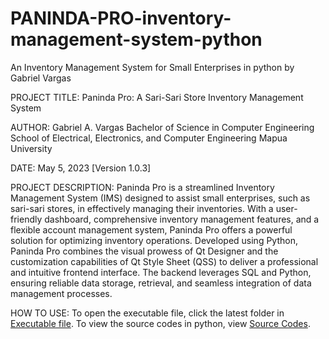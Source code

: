 # PANINDA-PRO-inventory-management-system-python
An Inventory Management System for Small Enterprises in python by Gabriel Vargas

PROJECT TITLE: Paninda Pro: A Sari-Sari Store Inventory Management System

AUTHOR: 
Gabriel A. Vargas
Bachelor of Science in Computer Engineering
School of Electrical, Electronics, and Computer Engineering
Mapua University

DATE: May 5, 2023 [Version 1.0.3]

PROJECT DESCRIPTION:
Paninda Pro is a streamlined Inventory Management System (IMS) designed to assist small 
enterprises, such as sari-sari stores, in effectively managing their inventories. With a 
user-friendly dashboard, comprehensive inventory management features, and a flexible account 
management system, Paninda Pro offers a powerful solution for optimizing inventory operations. 
Developed using Python, Paninda Pro combines the visual prowess of Qt Designer and the 
customization capabilities of Qt Style Sheet (QSS) to deliver a professional and intuitive 
frontend interface. The backend leverages SQL and Python, ensuring reliable data storage, 
retrieval, and seamless integration of data management processes.

HOW TO USE: 
To open the executable file, click the latest folder in [Executable file](https://github.com/gab-v/PANINDA-PRO-inventory-management-system-python/tree/main/Executable%20file). 
To view the source codes in python, view [Source Codes](https://github.com/gab-v/PANINDA-PRO-inventory-management-system-python/tree/main/Source%20Codes).
